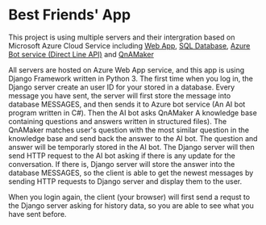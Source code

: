 ﻿# Best Friends' App

This project is using multiple servers and their intergration based on Microsoft Azure Cloud Service including [Web App](https://azure.microsoft.com/en-gb/services/app-service/web/), [SQL Database](https://en.wikipedia.org/wiki/Microsoft_SQL_Server), [Azure Bot service (Direct Line API)](https://azure.microsoft.com/en-us/services/bot-service/) and [QnAMaker](https://www.qnamaker.ai/)

All servers are hosted on Azure Web App service, and this app is using Django Framework written in Python 3.
The first time when you log in, the Django server create an user ID for your stored in a database. Every message you have sent, the server will first store the message into database MESSAGES, and then sends it to Azure bot service (An AI bot program written in C#). Then the AI bot asks QnAMaker  A knowledge base containing questions and answers written in structured files). The QnAMaker matches user's question with the most similar question in the knowledge base and send back the answer to the AI bot. The question and answer will be temporarly stored in the AI bot. The Django server will then send HTTP request to the AI bot asking if there is any update for the conversation. If there is, Django server will store the answer into the database MESSAGES, so the client is able to get the newest messages by sending HTTP requests to Django server and display them to the user.

When you login again, the client (your browser) will first send a requst to the Django server asking for history data, so you are able to see what you have sent before.
